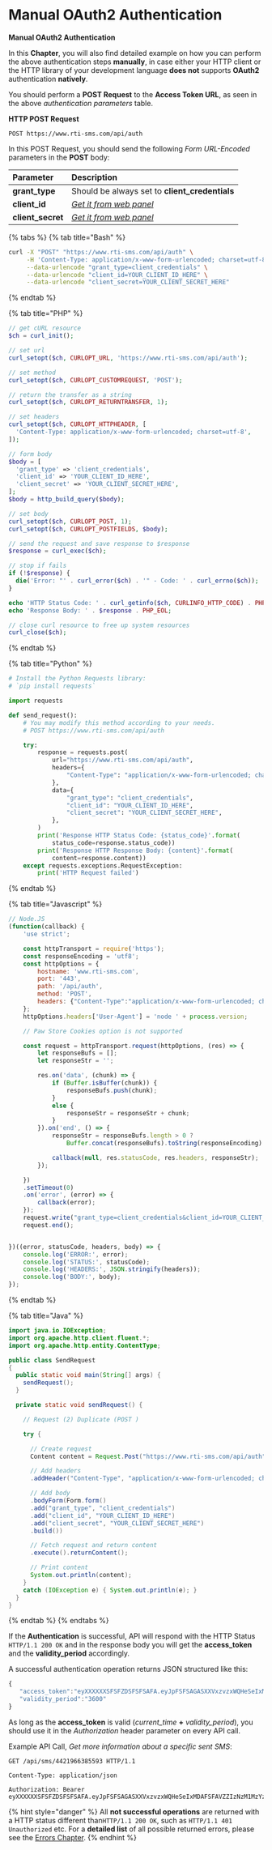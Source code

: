 # Manual OAuth2 Authentication

**Manual OAuth2 Authentication**

In this **Chapter**, you will also find detailed example on how you can perform the above authentication steps **manually**, in case either your HTTP client or the HTTP library of your development language **does not** supports **OAuth2** authentication **natively**.

You should perform a **POST Request** to the **Access Token URL**, as seen in the above _authentication parameters_ table.

**HTTP POST Request**

`POST https://www.rti-sms.com/api/auth`

In this POST Request, you should send the following _Form URL-Encoded_ parameters in the **POST** body:

| Parameter | Description |
| :--- | :--- |
| **grant\_type** | Should be always set to **client\_credentials** |
| **client\_id** | [_Get it from web panel_](https://www.rti-sms.com) |
| **client\_secret** | [_Get it from web panel_](https://www.rti-sms.com) |

{% tabs %}
{% tab title="Bash" %}
```bash
curl -X "POST" "https://www.rti-sms.com/api/auth" \
     -H 'Content-Type: application/x-www-form-urlencoded; charset=utf-8' \
     --data-urlencode "grant_type=client_credentials" \
     --data-urlencode "client_id=YOUR_CLIENT_ID_HERE" \
     --data-urlencode "client_secret=YOUR_CLIENT_SECRET_HERE"
```
{% endtab %}

{% tab title="PHP" %}
```php
// get cURL resource
$ch = curl_init();

// set url
curl_setopt($ch, CURLOPT_URL, 'https://www.rti-sms.com/api/auth');

// set method
curl_setopt($ch, CURLOPT_CUSTOMREQUEST, 'POST');

// return the transfer as a string
curl_setopt($ch, CURLOPT_RETURNTRANSFER, 1);

// set headers
curl_setopt($ch, CURLOPT_HTTPHEADER, [
  'Content-Type: application/x-www-form-urlencoded; charset=utf-8',
]);

// form body
$body = [
  'grant_type' => 'client_credentials',
  'client_id' => 'YOUR_CLIENT_ID_HERE',
  'client_secret' => 'YOUR_CLIENT_SECRET_HERE',
];
$body = http_build_query($body);

// set body
curl_setopt($ch, CURLOPT_POST, 1);
curl_setopt($ch, CURLOPT_POSTFIELDS, $body);

// send the request and save response to $response
$response = curl_exec($ch);

// stop if fails
if (!$response) {
  die('Error: "' . curl_error($ch) . '" - Code: ' . curl_errno($ch));
}

echo 'HTTP Status Code: ' . curl_getinfo($ch, CURLINFO_HTTP_CODE) . PHP_EOL;
echo 'Response Body: ' . $response . PHP_EOL;

// close curl resource to free up system resources 
curl_close($ch);


```
{% endtab %}

{% tab title="Python" %}
```python
# Install the Python Requests library:
# `pip install requests`

import requests

def send_request():
    # You may modify this method according to your needs.
    # POST https://www.rti-sms.com/api/auth

    try:
        response = requests.post(
            url="https://www.rti-sms.com/api/auth",
            headers={
                "Content-Type": "application/x-www-form-urlencoded; charset=utf-8",
            },
            data={
                "grant_type": "client_credentials",
                "client_id": "YOUR_CLIENT_ID_HERE",
                "client_secret": "YOUR_CLIENT_SECRET_HERE",
            },
        )
        print('Response HTTP Status Code: {status_code}'.format(
            status_code=response.status_code))
        print('Response HTTP Response Body: {content}'.format(
            content=response.content))
    except requests.exceptions.RequestException:
        print('HTTP Request failed')

```
{% endtab %}

{% tab title="Javascript" %}
```javascript
// Node.JS
(function(callback) {
    'use strict';

    const httpTransport = require('https');
    const responseEncoding = 'utf8';
    const httpOptions = {
        hostname: 'www.rti-sms.com',
        port: '443',
        path: '/api/auth',
        method: 'POST',
        headers: {"Content-Type":"application/x-www-form-urlencoded; charset=utf-8"}
    };
    httpOptions.headers['User-Agent'] = 'node ' + process.version;

    // Paw Store Cookies option is not supported

    const request = httpTransport.request(httpOptions, (res) => {
        let responseBufs = [];
        let responseStr = '';

        res.on('data', (chunk) => {
            if (Buffer.isBuffer(chunk)) {
                responseBufs.push(chunk);
            }
            else {
                responseStr = responseStr + chunk;            
            }
        }).on('end', () => {
            responseStr = responseBufs.length > 0 ? 
                Buffer.concat(responseBufs).toString(responseEncoding) : responseStr;

            callback(null, res.statusCode, res.headers, responseStr);
        });

    })
    .setTimeout(0)
    .on('error', (error) => {
        callback(error);
    });
    request.write("grant_type=client_credentials&client_id=YOUR_CLIENT_ID_HERE&client_secret=YOUR_CLIENT_SECRET_HERE")
    request.end();


})((error, statusCode, headers, body) => {
    console.log('ERROR:', error); 
    console.log('STATUS:', statusCode);
    console.log('HEADERS:', JSON.stringify(headers));
    console.log('BODY:', body);
});

```
{% endtab %}

{% tab title="Java" %}
```java
import java.io.IOException;
import org.apache.http.client.fluent.*;
import org.apache.http.entity.ContentType;

public class SendRequest
{
  public static void main(String[] args) {
    sendRequest();
  }

  private static void sendRequest() {

    // Request (2) Duplicate (POST )

    try {

      // Create request
      Content content = Request.Post("https://www.rti-sms.com/api/auth")

      // Add headers
      .addHeader("Content-Type", "application/x-www-form-urlencoded; charset=utf-8")

      // Add body
      .bodyForm(Form.form()
      .add("grant_type", "client_credentials")
      .add("client_id", "YOUR_CLIENT_ID_HERE")
      .add("client_secret", "YOUR_CLIENT_SECRET_HERE")
      .build())

      // Fetch request and return content
      .execute().returnContent();

      // Print content
      System.out.println(content);
    }
    catch (IOException e) { System.out.println(e); }
  }
}

```
{% endtab %}
{% endtabs %}

If the **Authentication** is successful, API will respond with the HTTP Status `HTTP/1.1 200 OK` and in the response body you will get the **access\_token** and the **validity\_period** accordingly.

A successful authentication operation returns JSON structured like this:

```javascript
{
   "access_token":"eyXXXXXXSFSFZDSFSFSAFA.eyJpFSFSAGASXXVxzvzxWQHeSeIxMDAFSFAVZZIzNzM1MzYzODM3MzMifQ.p0kdoDSFSfzx2a$Ju8RCPAtLoLadSCZadasfaFa43",
   "validity_period":"3600"
}
```

As long as the **access\_token** is valid \(_current\_time_ **+** _validity\_period_\), you should use it in the _Authorization_ header parameter on every API call.

Example API Call, _Get more information about a specific sent SMS_:

```http
GET /api/sms/4421966385593 HTTP/1.1

Content-Type: application/json

Authorization: Bearer eyXXXXXXSFSFZDSFSFSAFA.eyJpFSFSAGASXXVxzvzxWQHeSeIxMDAFSFAVZZIzNzM1MzYzODM3MzMifQ.p0kdoDSFSfzx2a$Ju8RCPAtLoLadSCZadasfaFa43
```

{% hint style="danger" %}
All **not successful operations** are returned with a HTTP status different than`HTTP/1.1 200 OK`, such as `HTTP/1.1 401 Unauthorized` etc. For a **detailed list** of all possible returned errors, please see the [Errors Chapter](../errors/errors-codes.md).
{% endhint %}

